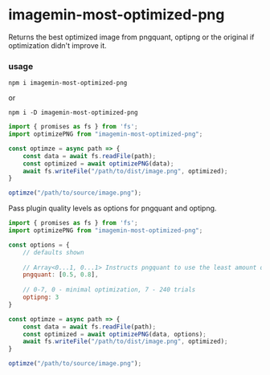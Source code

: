 # imagemin-most-optimized-png
Returns the best optimized image from pngquant, optipng or the original if optimization didn't improve it.

### usage

`npm i imagemin-most-optimized-png`

or 

`npm i -D imagemin-most-optimized-png`


```js
import { promises as fs } from 'fs';
import optimizePNG from "imagemin-most-optimized-png";

const optimze = async path => {
	const data = await fs.readFile(path);
	const optimized = await optimizePNG(data);
	await fs.writeFile("/path/to/dist/image.png", optimized);
} 

optimze("/path/to/source/image.png");
```

Pass plugin quality levels as options for pngquant and optipng.

```js
import { promises as fs } from 'fs';
import optimizePNG from "imagemin-most-optimized-png";

const options = { 
	// defaults shown
	
	// Array<0...1, 0...1> Instructs pngquant to use the least amount of colors required to meet or exceed the max quality.
	pngquant: [0.5, 0.8], 
	
	// 0-7, 0 - minimal optimization, 7 - 240 trials 
	optipng: 3 
}

const optimze = async path => {
	const data = await fs.readFile(path);
	const optimized = await optimizePNG(data, options);
	await fs.writeFile("/path/to/dist/image.png", optimized);
} 

optimze("/path/to/source/image.png");
```





